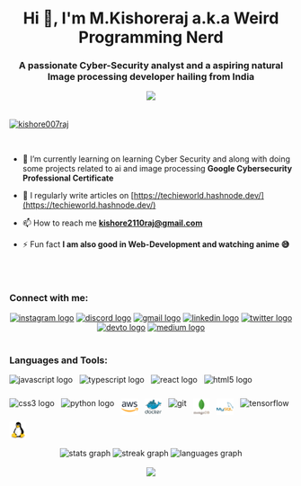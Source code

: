 <h1 align="center">Hi 👋, I'm M.Kishoreraj a.k.a Weird Programming Nerd</h1>
<h3 align="center">A passionate Cyber-Security analyst and a aspiring natural Image processing developer hailing from India</h3>

<div align="center">
  <img src="https://profile-counter.glitch.me/kishore007raj/count.svg?" />
</div>

<br>

<p align="left"> <a href="https://github.com/ryo-ma/github-profile-trophy"><img src="https://github-profile-trophy.vercel.app/?username=kishore007raj" alt="kishore007raj" /></a> </p>


<br>

- 🌱 I’m currently learning on learning Cyber Security and along with doing some projects related to ai and image processing **Google Cybersecurity Professional Certificate**

- 📝 I regularly write articles on [https://techieworld.hashnode.dev/](https://techieworld.hashnode.dev/)

- 📫 How to reach me **kishore2110raj@gmail.com**

- ⚡ Fun fact **I am also good in Web-Development and watching anime 😅**

<br> 


<br> 

<h3 align="left">Connect with me:</h3>
<div align="center">
  <a href="https://instagram.com/yourboi_krish" target="blank"><img src="https://img.shields.io/static/v1?message=Instagram&logo=instagram&label=&color=E4405F&logoColor=white&labelColor=&style=for-the-badge" height="35" alt="instagram logo" /></a>
  <a href="https://discord.com/invite/your-discord-link" target="blank"><img src="https://img.shields.io/static/v1?message=Discord&logo=discord&label=&color=7289DA&logoColor=white&labelColor=&style=for-the-badge" height="35" alt="discord logo" /></a>
  <a href="mailto:kishore2110raj@gmail.com" target="blank"><img src="https://img.shields.io/static/v1?message=Gmail&logo=gmail&label=&color=D14836&logoColor=white&labelColor=&style=for-the-badge" height="35" alt="gmail logo" /></a>
  <a href="https://linkedin.com/in/m-kishoreraj-8a4726282" target="blank"><img src="https://img.shields.io/static/v1?message=LinkedIn&logo=linkedin&label=&color=0077B5&logoColor=white&labelColor=&style=for-the-badge" height="35" alt="linkedin logo" /></a>
  <a href="https://twitter.com/crazy_freak365" target="blank"><img src="https://img.shields.io/static/v1?message=Twitter&logo=twitter&label=&color=1DA1F2&logoColor=white&labelColor=&style=for-the-badge" height="35" alt="twitter logo" /></a>
  <a href="https://dev.to/kishoreraj" target="blank"><img src="https://img.shields.io/static/v1?message=dev.to&logo=dev.to&label=&color=0A0A0A&logoColor=white&labelColor=&style=for-the-badge" height="35" alt="devto logo" /></a>
  <a href="https://medium.com/@kishore2110raj" target="blank"><img src="https://img.shields.io/static/v1?message=Medium&logo=medium&label=&color=12100E&logoColor=white&labelColor=&style=for-the-badge" height="35" alt="medium logo" /></a>
</div>

<br>

<h3 align="left">Languages and Tools:</h3>
<div style="display: flex; flex-wrap: wrap; align-items: center; gap: 12px;">
  <img src="https://cdn.jsdelivr.net/gh/devicons/devicon/icons/javascript/javascript-original.svg" height="30" alt="javascript logo" />
  <img src="https://cdn.jsdelivr.net/gh/devicons/devicon/icons/typescript/typescript-original.svg" height="30" alt="typescript logo" />
  <img src="https://cdn.jsdelivr.net/gh/devicons/devicon/icons/react/react-original.svg" height="30" alt="react logo" />
  <img src="https://cdn.jsdelivr.net/gh/devicons/devicon/icons/html5/html5-original.svg" height="30" alt="html5 logo" />
  <img src="https://cdn.jsdelivr.net/gh/devicons/devicon/icons/css3/css3-original.svg" height="30" alt="css3 logo" />
  <img src="https://cdn.jsdelivr.net/gh/devicons/devicon/icons/python/python-original.svg" height="30" alt="python logo" />
  <img src="https://raw.githubusercontent.com/devicons/devicon/master/icons/amazonwebservices/amazonwebservices-original-wordmark.svg" height="30" alt="aws" />
  <img src="https://raw.githubusercontent.com/devicons/devicon/master/icons/docker/docker-original-wordmark.svg" height="30" alt="docker" />
  <img src="https://www.vectorlogo.zone/logos/git-scm/git-scm-icon.svg" height="30" alt="git" />
  <img src="https://raw.githubusercontent.com/devicons/devicon/master/icons/mongodb/mongodb-original-wordmark.svg" height="30" alt="mongodb" />
  <img src="https://raw.githubusercontent.com/devicons/devicon/master/icons/mysql/mysql-original-wordmark.svg" height="30" alt="mysql" />
  <img src="https://www.vectorlogo.zone/logos/tensorflow/tensorflow-icon.svg" height="30" alt="tensorflow" />
  <img src="https://raw.githubusercontent.com/devicons/devicon/master/icons/linux/linux-original.svg" height="30" alt="linux" />
</div>

<br> 

<div align="center">
  <img src="https://github-readme-stats.vercel.app/api?username=kishore007raj&hide_title=false&hide_rank=false&show_icons=true&include_all_commits=true&count_private=true&disable_animations=false&theme=midnight-purple&locale=en&hide_border=false" height="150" alt="stats graph"  />
  <img src="https://streak-stats.demolab.com?user=kishore007raj&locale=en&mode=daily&theme=merko&hide_border=false&border_radius=5" height="150" alt="streak graph"  />
  <img src="https://github-readme-stats.vercel.app/api/top-langs?username=kishore007raj&locale=en&hide_title=false&layout=compact&card_width=320&langs_count=5&theme=merko&hide_border=false" height="150" alt="languages graph"  />
</div>

<br>
<div align ="center">
  <img src="https://github.com/Anmol-Baranwal/Cool-GIFs-For-GitHub/assets/74038190/02293768-9242-47e1-bf8f-d084ba0a2d1d"     width="300">
</div>

